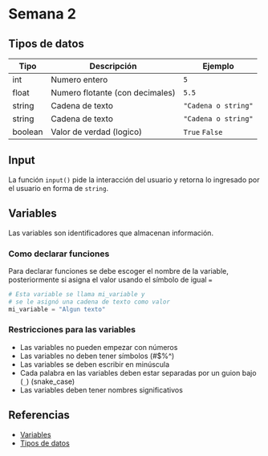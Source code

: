 # Semana 2
## Tipos de datos
|Tipo|Descripción|Ejemplo|
|----|-----------|-------|
|int|Numero entero|`5`|
|float|Numero flotante (con decimales)|`5.5`|
|string|Cadena de texto|`"Cadena o string"`|
|string|Cadena de texto|`"Cadena o string"`|
|boolean|Valor de verdad (logico)|`True` `False`|

## Input
La función `input()` pide la interacción del usuario y retorna lo ingresado por el usuario en forma de `string`.

## Variables
Las variables son identificadores que almacenan información.

### Como declarar funciones
Para declarar funciones se debe escoger el nombre de la variable, posteriormente si asigna el valor usando el símbolo de igual `=`
```python
# Esta variable se llama mi_variable y
# se le asignó una cadena de texto como valor
mi_variable = "Algun texto"
```

### Restricciones para las variables
- Las variables no pueden empezar con números
- Las variables no deben tener símbolos (#$%^)
- Las variables se deben escribir en minúscula
- Cada palabra en las variables deben estar separadas por un guion bajo (`_`) (snake_case)
- Las variables deben tener nombres significativos

## Referencias
- [Variables](https://www.w3schools.com/python/python_variables.asp)
- [Tipos de datos](https://www.w3schools.com/python/python_datatypes.asp)